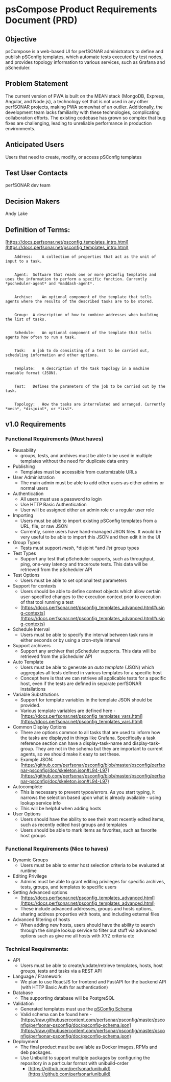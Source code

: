 # **psCompose Product Requirements Document (PRD)**

## **Objective**

psCompose is a web-based UI for perfSONAR administrators to define and publish pSConfig templates, which automate tests executed by test nodes, and provides topology information to various services, such as Grafana and pScheduler.

## **Problem Statement**

The current version of PWA is built on the MEAN stack (MongoDB, Express, Angular, and Node.js), a technology set that is not used in any other perfSONAR projects, making PWA somewhat of an outlier. Additionally, the development team lacks familiarity with these technologies, complicating collaboration efforts. The existing codebase has grown so complex that bug fixes are challenging, leading to unreliable performance in production environments.

## **Anticipated Users**

Users that need to create, modify, or access pSConfig templates

## **Test User Contacts**

perfSONAR dev team

## **Decision Makers**

Andy Lake

## **Definition of Terms**:
[https://docs.perfsonar.net/psconfig_templates_intro.html](https://docs.perfsonar.net/psconfig_templates_intro.html)


        Address:	A collection of properties that act as the unit of input to a task.


        Agent:	Software that reads one or more pSConfig templates and uses the information to perform a specific function. Currently *pscheduler-agent* and *maddash-agent*.


        Archive:	An optional component of the template that tells agents where the results of the described tasks are to be stored.


        Group:	A description of how to combine addresses when building the list of tasks.


        Schedule:	An optional component of the template that tells agents how often to run a task.


        Task:	A job to do consisting of a test to be carried out, scheduling information and other options.


        Template:	A description of the task topology in a machine readable format (JSON).


        Test:	Defines the parameters of the job to be carried out by the task.


        Topology:	How the tasks are interrelated and arranged. Currently *mesh*, *disjoint*, or *list*.


## **v1.0 Requirements**

### **Functional Requirements (Must haves)**

* Reusability
    * groups, tests, and archives must be able to be used in multiple templates without the need for duplicate data entry
* Publishing
    * Templates must be accessible from customizable URLs
* User Administration
    * The main admin must be able to add other users as either admins or normal users
* Authentication
    * All users must use a password to login
    * Use HTTP Basic Authentication
    * User will be assigned either an admin role or a regular user role
* Importing
    * Users must be able to import existing pSConfig templates from a URL, file, or raw JSON
    * Currently, some users have hand-managed JSON files. It would be very useful to be able to import this JSON and then edit it in the UI
* Group Types
    * Tests must support *mesh*, *disjoint *and *list* group types
* Test Types
    * Support any test that pScheduler supports, such as throughput, ping, one-way latency and traceroute tests. This data will be retrieved from the pScheduler API
* Test Options
    * Users must be able to set optional test parameters
* Support for contexts
    * Users should be able to define context objects which allow certain user-specified changes to the execution context prior to execution of that tool running a test
    * [https://docs.perfsonar.net/psconfig_templates_advanced.html#using-contexts](https://docs.perfsonar.net/psconfig_templates_advanced.html#using-contexts)
* Schedule Interval
    * Users must be able to specify the interval between task runs in either seconds or by using a cron-style interval
* Support archivers
    * Support any archiver that pScheduler supports. This data will be retrieved from the pScheduler API
* Auto Template
    * Users must be able to generate an *auto template* (JSON) which aggregates all tests defined in various templates for a specific host
    * Concept here is that we can retrieve all applicable tests for a specific host, even if the tests are defined in separate perfSONAR installations
* Variable Substitutions
    * Support for template variables in the template JSON should be provided. 
    * Various template variables are defined here - [https://docs.perfsonar.net/psconfig_templates_vars.html](https://docs.perfsonar.net/psconfig_templates_vars.html) 
* Common Display Options
    * There are options common to all tasks that are used to inform how the tasks are displayed in things like Grafana. Specifically a task reference section can have a display-task-name and display-task-group. They are not in the schema but they are important to current agents, so we should make it easy to set these.
    * Example JSON: [https://github.com/perfsonar/psconfig/blob/master/psconfig/perfsonar-psconfig/doc/skeleton.json#L94-L97](https://github.com/perfsonar/psconfig/blob/master/psconfig/perfsonar-psconfig/doc/skeleton.json#L94-L97) 
* Autocomplete
    * This is necessary to prevent typos/errors. As you start typing, it narrows the selection based upon what is already available - using lookup service info
    * This will be helpful when adding hosts
* User Options
    * Users should have the ability to see their most recently edited items, such as recently edited host groups and templates
    * Users should be able to mark items as favorites, such as favorite host groups

### **Functional Requirements (Nice to haves)**

* Dynamic Groups
    * Users must be able to enter host selection criteria to be evaluated at runtime
* Editing Privilege
    * Admins must be able to grant editing privileges for specific archives, tests, groups, and templates to specific users
* Setting Advanced options
    * [https://docs.perfsonar.net/psconfig_templates_advanced.html](https://docs.perfsonar.net/psconfig_templates_advanced.html)
    * These include advanced addresses, groups and hosts options, sharing address properties with hosts, and including external files
* Advanced filtering of hosts
    * When adding new hosts, users should have the ability to search through the simple lookup service to filter out stuff via advanced options such as give me all hosts with XYZ criteria etc

### **Technical Requirements:**

* API
    * Users must be able to create/update/retrieve templates, hosts, host groups, tests and tasks via a REST API
* Language / Framework
    * We plan to use ReactJS for frontend and FastAPI for the backend API (with HTTP Basic Auth for authentication)
* Database
    * The supporting database will be PostgreSQL
* Validation
    * Generated templates must use the [pSConfig Schema](https://raw.githubusercontent.com/perfsonar/psconfig/master/psconfig/perfsonar-psconfig/doc/psconfig-schema.json)
    * Valid schema can be found here - [https://raw.githubusercontent.com/perfsonar/psconfig/master/psconfig/perfsonar-psconfig/doc/psconfig-schema.json](https://raw.githubusercontent.com/perfsonar/psconfig/master/psconfig/perfsonar-psconfig/doc/psconfig-schema.json)
* Deployment
    * The final product must be available as Docker images, RPMs and deb packages.
    * Use Unibuild to support multiple packages by configuring the repository in a particular format with unibuild-order
        * [https://github.com/perfsonar/unibuild](https://github.com/perfsonar/unibuild)
